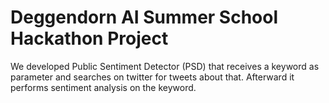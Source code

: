 # Deggendorn AI Summer School Hackathon Project

We developed Public Sentiment Detector (PSD) that receives a keyword as parameter and searches on twitter for tweets about that. Afterward it performs sentiment analysis on the keyword.
